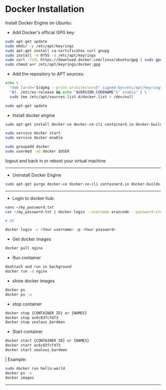 # Docker Installation

Install Docker Engine on Ubuntu:
- Add Docker's official GPG key:

```bash
sudo apt-get update
sudo mkdir -p /etc/apt/keyrings
sudo apt-get install ca-certificates curl gnupg
sudo install -m 0755 -d /etc/apt/keyrings
sudo curl -fsSL https://download.docker.com/linux/ubuntu/gpg | sudo gpg --dearmor --yes -o /etc/apt/keyrings/docker.gpg
sudo chmod a+r /etc/apt/keyrings/docker.gpg
```
- Add the repository to APT sources:
```bash
echo \
  "deb [arch="$(dpkg --print-architecture)" signed-by=/etc/apt/keyrings/docker.gpg] https://download.docker.com/linux/ubuntu \
  "$(. /etc/os-release && echo "$VERSION_CODENAME")" stable" | \
  sudo tee /etc/apt/sources.list.d/docker.list > /dev/null

sudo apt-get update
```

- Install docker engine
```bash
sudo apt-get install docker-ce docker-ce-cli containerd.io docker-buildx-plugin docker-compose-plugin

sudo service docker start
sudo service docker enable

sudo groupadd docker
sudo usermod -aG docker $USER
```
logout and back in or reboot your virtual machine

----
- Uninstall Docker Engine
```bash
sudo apt-get purge docker-ce docker-ce-cli containerd.io docker-buildx-plugin docker-compose-plugin docker-ce-rootless-extras
```
----

- Login to docker hub:
```bash
nano ~/my_password.txt
cat ~/my_password.txt | docker login --username arazcode --password-stdin

# OR

docker login -u <Your username> -p <Your password>
```

- Get docker images
```bash
docker pull nginx
```

- Run container
```bash
deattach and run in background
docker run -d nginx
```

- show docker images
```bash
docker ps
docker ps -a
```

- stop container
```bash
docker stop {CONTAINER ID} or {NAMES}
docker stop ac6c83fcfd73
docker stop zealous_bardeen
```

- Start container
```bash
docker start {CONTAINER ID} or {NAMES}
docker start ac6c83fcfd73
docker start zealous_bardeen
```

| Example:
```bash
sudo docker run hello-world
docker ps -a
docker images
```







-------------------------------

